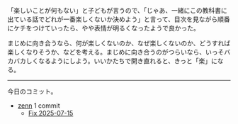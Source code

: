 「楽しいことが何もない」と子どもが言うので、「じゃあ、一緒にこの教科書に出ている話でどれが一番楽しくないか決めよう」と言って、目次を見ながら順番にケチをつけていったら、やや表情が明るくなったようで良かった。

まじめに向き合うなら、何が楽しくないのか、なぜ楽しくないのか、どうすれば楽しくなりそうか、などを考える。まじめに向き合うのがつらいなら、いっそバカバカしくなるようにしよう。いいかたちで開き直れると、きっと「楽」になる。

---

今日のコミット。

- [zenn](https://github.com/bouzuya/zenn) 1 commit
  - [Fix 2025-07-15](https://github.com/bouzuya/zenn/commit/573fd2fae55d03a1c10d86ece08b96c7209d59e1)

